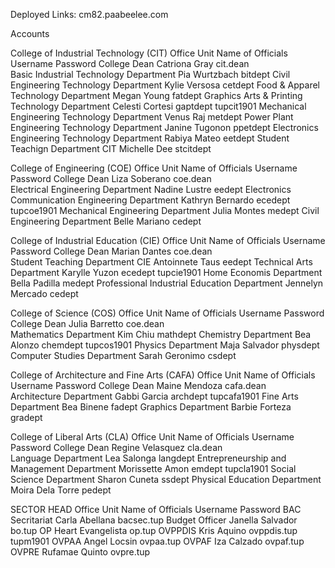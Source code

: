 Deployed Links: cm82.paabeelee.com

Accounts

College of Industrial Technology (CIT)
Office Unit                                         Name of Officials       Username        Password
College Dean                                        Catriona Gray           cit.dean        
Basic Industrial Technology Department              Pia Wurtzbach           bitdept
Civil Engineering Technology Department             Kylie Versosa           cetdept
Food & Apparel Technology Department                Megan Young             fatdept
Graphics Arts & Printing Technology Department      Celesti Cortesi         gaptdept        tupcit1901 
Mechanical Engineering Technology Department        Venus Raj               metdept
Power Plant Engineering Technology Department       Janine Tugonon          ppetdept
Electronics Engineering Technology Department       Rabiya Mateo            eetdept
Student Teachign Department CIT                     Michelle Dee            stcitdept

College of Engineering (COE)
Office Unit                                         Name of Officials       Username        Password
College Dean                                        Liza Soberano           coe.dean        
Electrical Engineering Department                   Nadine Lustre           eedept
Electronics Communication Engineering Department    Kathryn Bernardo        ecedept         tupcoe1901
Mechanical Engineering Department                   Julia Montes            medept
Civil Engineering Department                        Belle Mariano           cedept

College of Industrial Education (CIE)
Office Unit                                         Name of Officials       Username        Password
College Dean                                        Marian Dantes           coe.dean        
Student Teaching Department CIE                     Antoinnete Taus         eedept
Technical Arts Department                           Karylle Yuzon           ecedept         tupcie1901
Home Economis Department                            Bella Padilla           medept
Professional Industrial Education Department        Jennelyn Mercado        cedept

College of Science (COS)
Office Unit                                         Name of Officials       Username        Password
College Dean                                        Julia Barretto          coe.dean        
Mathematics Department                              Kim Chiu                mathdept
Chemistry Department                                Bea Alonzo              chemdept        tupcos1901
Physics Department                                  Maja Salvador           physdept
Computer Studies Department                         Sarah Geronimo          csdept

College of Architecture and Fine Arts (CAFA)
Office Unit                                         Name of Officials       Username        Password
College Dean                                        Maine Mendoza           cafa.dean        
Architecture Department                             Gabbi Garcia            archdept        tupcafa1901
Fine Arts Department                                Bea Binene              fadept
Graphics Department                                 Barbie Forteza          gradept

College of Liberal Arts (CLA)
Office Unit                                         Name of Officials       Username        Password
College Dean                                        Regine Velasquez        cla.dean   
Language Department                                 Lea Salonga             langdept
Entrepreneurship and Management Department          Morissette Amon         emdept          tupcla1901
Social Science Department                           Sharon Cuneta           ssdept
Physical Education Department                       Moira Dela Torre        pedept


SECTOR HEAD
Office Unit                                         Name of Officials       Username        Password
BAC Secritariat                                     Carla Abellana          bacsec.tup
Budget Officer                                      Janella Salvador        bo.tup
OP                                                  Heart Evangelista       op.tup
OVPPDIS                                             Kris Aquino             ovppdis.tup      tupm1901
OVPAA                                               Angel Locsin            ovpaa.tup
OVPAF                                               Iza Calzado             ovpaf.tup
OVPRE                                               Rufamae Quinto          ovpre.tup
